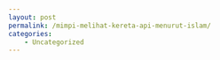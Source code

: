 ```yaml
---
layout: post
permalink: /mimpi-melihat-kereta-api-menurut-islam/
categories:
    - Uncategorized
---
```


